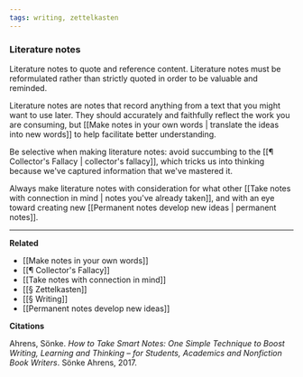 ```yaml
---
tags: writing, zettelkasten
---
```

### Literature notes

Literature notes to quote and reference content. Literature notes must be reformulated rather than strictly quoted in order to be valuable and reminded.

Literature notes are notes that record anything from a text that you might want to use later. They should accurately and faithfully reflect the work you are consuming, but [[Make notes in your own words | translate the ideas into new words]] to help facilitate better understanding.

Be selective when making literature notes: avoid succumbing to the [[¶ Collector's Fallacy | collector's fallacy]], which tricks us into thinking because we've captured information that we've mastered it.

Always make literature notes with consideration for what other [[Take notes with connection in mind | notes you've already taken]], and with an eye toward creating new [[Permanent notes develop new ideas | permanent notes]].

---

**Related**
- [[Make notes in your own words]]
- [[¶ Collector's Fallacy]]
- [[Take notes with connection in mind]]
- [[§ Zettelkasten]]
- [[§ Writing]]
- [[Permanent notes develop new ideas]]

**Citations**

Ahrens, Sönke. _How to Take Smart Notes: One Simple Technique to Boost Writing, Learning and Thinking – for Students, Academics and Nonfiction Book Writers_. Sönke Ahrens, 2017.


